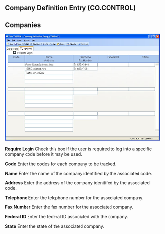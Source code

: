 ##  Company Definition Entry (CO.CONTROL)

<PageHeader />

##  Companies

![](./CO-CONTROL-2.jpg)

**Require Login** Check this box if the user is required to log into a
specific company code before it may be used.  
  
**Code** Enter the codes for each company to be tracked.  
  
**Name** Enter the name of the company identified by the associated code.  
  
**Address** Enter the address of the company idenitifed by the associated
code.  
  
**Telephone** Enter the telephone number for the associated company.  
  
**Fax Number** Enter the fax number for the associated company.  
  
**Federal ID** Enter the federal ID associated with the company.  
  
**State** Enter the state of the associated company.  
  
  
<badge text= "Version 8.10.57" vertical="middle" />

<PageFooter />